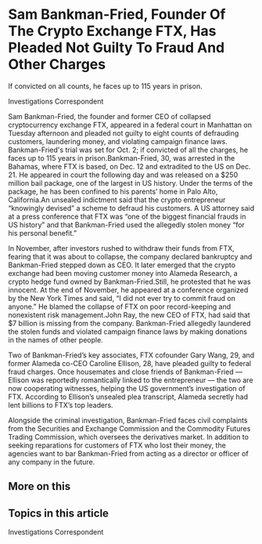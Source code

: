 # Sam Bankman-Fried, Founder Of The Crypto Exchange FTX, Has Pleaded Not Guilty To Fraud And Other Charges

If convicted on all counts, he faces up to 115 years in prison.

Investigations Correspondent

Sam Bankman-Fried, the founder and former CEO of collapsed cryptocurrency exchange FTX, appeared in a federal court in Manhattan on Tuesday afternoon and pleaded not guilty to eight counts of defrauding customers, laundering money, and violating campaign finance laws. Bankman-Fried's trial was set for Oct. 2; if convicted of all the charges, he faces up to 115 years in prison.Bankman-Fried, 30, was arrested in the Bahamas, where FTX is based, on Dec. 12 and extradited to the US on Dec. 21. He appeared in court the following day and was released on a $250 million bail package, one of the largest in US history. Under the terms of the package, he has been confined to his parents’ home in Palo Alto, California.An unsealed indictment said that the crypto entrepreneur “knowingly devised” a scheme to defraud his customers. A US attorney said at a press conference that FTX was “one of the biggest financial frauds in US history” and that Bankman-Fried used the allegedly stolen money “for his personal benefit.”

In November, after investors rushed to withdraw their funds from FTX, fearing that it was about to collapse, the company declared bankruptcy and Bankman-Fried stepped down as CEO. It later emerged that the crypto exchange had been moving customer money into Alameda Research, a crypto hedge fund owned by Bankman-Fried.Still, he protested that he was innocent. At the end of November, he appeared at a conference organized by the New York Times and said, “I did not ever try to commit fraud on anyone.” He blamed the collapse of FTX on poor record-keeping and nonexistent risk management.John Ray, the new CEO of FTX, had said that $7 billion is missing from the company. Bankman-Fried allegedly laundered the stolen funds and violated campaign finance laws by making donations in the names of other people.

Two of Bankman-Fried’s key associates, FTX cofounder Gary Wang, 29, and former Alameda co-CEO Caroline Ellison, 28, have pleaded guilty to federal fraud charges. Once housemates and close friends of Bankman-Fried — Ellison was reportedly romantically linked to the entrepreneur — the two are now cooperating witnesses, helping the US government’s investigation of FTX. According to Ellison’s unsealed plea transcript, Alameda secretly had lent billions to FTX’s top leaders.

Alongside the criminal investigation, Bankman-Fried faces civil complaints from the Securities and Exchange Commission and the Commodity Futures Trading Commission, which oversees the derivatives market. In addition to seeking reparations for customers of FTX who lost their money, the agencies want to bar Bankman-Fried from acting as a director or officer of any company in the future.

## More on this

## Topics in this article

Investigations Correspondent

